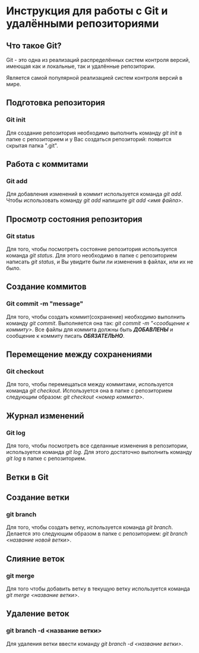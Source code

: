 # Инструкция для работы с Git и удалёнными репозиториями

## Что такое Git?

Git - это одна из реализаций распределённых систем контроля версий, имеющая как и локальные, так и удалённые репозитории.

Является самой популярной реализацией систем контроля версий в мире.

## Подготовка репозитория

### **Git init**

Для создание репозитория необходимо выполнить команду *git init*  в папке с репозиторием и у Вас создаться репозиторий: появится скрытая папка ".git".

## Работа с коммитами

### **Git add**

Для добавления изменений в коммит используется команда *git add*. Чтобы использовать команду *git add* напишите *git add <имя файла>*.

## Просмотр состояния репозитория

### **Git status**

Для того, чтобы посмотреть состояние репозитория используется команда *git status*. Для этого необходимо в папке с репозиторием написать *git status*, и Вы увидите были ли изменения в файлах, или их не было.

## Создание коммитов

### **Git commit -m "message"**

Для того, чтобы создать коммит(сохранение) необходимо выполнить команду *git commit*. Выполняется она так: *git commit -m "<сообщение к коммиту>*. Все файлы для коммита должны быть ***ДОБАВЛЕНЫ*** и сообщение к коммиту писать ***ОБЯЗАТЕЛЬНО***.

## Перемещение между сохранениями

### **Git checkout**

Для того, чтобы перемещаться между коммитами, используется команда *git checkout*. Используется она в папке с репозиторием следующим образом: *git checkout <номер коммита>*.

## Журнал изменений

### **Git log**

Для того, чтобы посмотреть все сделанные изменения в репозитории, используется команда *git log*. Для этого достаточно выполнить команду *git log* в папке с репозиторием.

## Ветки в Git

## Создание ветки

### **git branch**

Для того, чтобы создать ветку, используется команда *git branch*. Делается это следующим образом в папке с репозиторием: *git branch <название новой ветки>*.

## Слияние веток

### **git merge**

Для того чтобы дoбавить ветку в текущую ветку используется команда *git merge <название ветки>*.

## Удаление веток

### **git branch -d <название ветки>**

Для удаления ветки ввести команду *git branch -d <название ветки>*.
